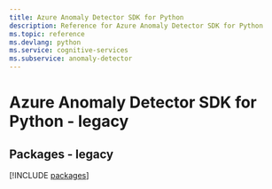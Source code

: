 ```yaml
---
title: Azure Anomaly Detector SDK for Python
description: Reference for Azure Anomaly Detector SDK for Python
ms.topic: reference
ms.devlang: python
ms.service: cognitive-services
ms.subservice: anomaly-detector
---
```

# Azure Anomaly Detector SDK for Python - legacy 
## Packages - legacy
[!INCLUDE [packages](anomaly-detector-index.md)]

